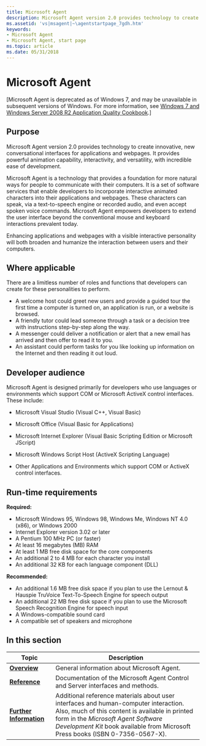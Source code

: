 ```yaml
---
title: Microsoft Agent
description: Microsoft Agent version 2.0 provides technology to create innovative, new conversational interfaces for applications and webpages.
ms.assetid: 'vs|msagent|~\agentstartpage_7gdh.htm'
keywords:
- Microsoft Agent
- Microsoft Agent, start page
ms.topic: article
ms.date: 05/31/2018
---
```


# Microsoft Agent

\[Microsoft Agent is deprecated as of Windows 7, and may be unavailable in subsequent versions of Windows. For more information, see [Windows 7 and Windows Server 2008 R2 Application Quality Cookbook](/windows/win32/win7appqual/windows-7-application-quality-cookbook).\]

## Purpose

Microsoft Agent version 2.0 provides technology to create innovative, new conversational interfaces for applications and webpages. It provides powerful animation capability, interactivity, and versatility, with incredible ease of development.

Microsoft Agent is a technology that provides a foundation for more natural ways for people to communicate with their computers. It is a set of software services that enable developers to incorporate interactive animated characters into their applications and webpages. These characters can speak, via a text-to-speech engine or recorded audio, and even accept spoken voice commands. Microsoft Agent empowers developers to extend the user interface beyond the conventional mouse and keyboard interactions prevalent today.

Enhancing applications and webpages with a visible interactive personality will both broaden and humanize the interaction between users and their computers.

## Where applicable

There are a limitless number of roles and functions that developers can create for these personalities to perform.

-   A welcome host could greet new users and provide a guided tour the first time a computer is turned on, an application is run, or a website is browsed.
-   A friendly tutor could lead someone through a task or a decision tree with instructions step-by-step along the way.
-   A messenger could deliver a notification or alert that a new email has arrived and then offer to read it to you.
-   An assistant could perform tasks for you like looking up information on the Internet and then reading it out loud.

## Developer audience

Microsoft Agent is designed primarily for developers who use languages or environments which support COM or Microsoft ActiveX control interfaces. These include:

-   Microsoft Visual Studio (Visual C++, Visual Basic)

-   Microsoft Office (Visual Basic for Applications)

-   Microsoft Internet Explorer (Visual Basic Scripting Edition or Microsoft JScript)

-   Microsoft Windows Script Host (ActiveX Scripting Language)

-   Other Applications and Environments which support COM or ActiveX control interfaces.

## Run-time requirements

**Required:**

-   Microsoft Windows 95, Windows 98, Windows Me, Windows NT 4.0 (x86), or Windows 2000
-   Internet Explorer version 3.02 or later
-   A Pentium 100 MHz PC (or faster)
-   At least 16 megabytes (MB) RAM
-   At least 1 MB free disk space for the core components
-   An additional 2 to 4 MB for each character you install
-   An additional 32 KB for each language component (DLL)

**Recommended:**

-   An additional 1.6 MB free disk space if you plan to use the Lernout & Hauspie TruVoice Text-To-Speech Engine for speech output
-   An additional 22 MB free disk space if you plan to use the Microsoft Speech Recognition Engine for speech input
-   A Windows-compatible sound card
-   A compatible set of speakers and microphone

## In this section



| Topic                                                          | Description                                                                                                                                                                                                                                                                          |
|----------------------------------------------------------------|--------------------------------------------------------------------------------------------------------------------------------------------------------------------------------------------------------------------------------------------------------------------------------------|
| [**Overview**](introduction-to-microsoft-agent.md)<br/> | General information about Microsoft Agent. <br/>                                                                                                                                                                                                                               |
| [**Reference**](programming-microsoft-agent.md)<br/>    | Documentation of the Microsoft Agent Control and Server interfaces and methods.<br/>                                                                                                                                                                                           |
| [**Further Information**](bibliography.md)<br/>         | Additional reference materials about user interfaces and human-computer interaction.<br/> Also, much of this content is available in printed form in the *Microsoft Agent Software Development Kit* book available from Microsoft Press books (ISBN 0-7356-0567-X).<br/> |



 

 

 





